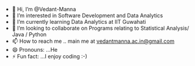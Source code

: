 - 👋 Hi, I’m @Vedant-Manna
- 👀 I’m interested in Software Development and Data Analytics
- 🌱 I’m currently learning Data Analytics at IIT Guwahati
- 💞️ I’m looking to collaborate on Programs relating to Statistical Analysis/ Java / Python
- 📫 How to reach me .. main me at vedantmanna.ac.in@gmail.com
- 😄 Pronouns: ...He
- ⚡ Fun fact: ...I enjoy coding :-) 

<!---
Vedant-Manna/Vedant-Manna is a ✨ special ✨ repository because its `README.md` (this file) appears on your GitHub profile.
You can click the Preview link to take a look at your changes.
--->
